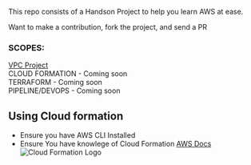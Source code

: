 This repo consists of a Handson Project to help you learn AWS at ease. 

Want to make a contribution, fork the project, and send a PR 

### SCOPES:
[VPC Project](https://github.com/ChisomJude/AWS-Learn-with-Projects/tree/master/VPC) <br>
CLOUD FORMATION - Coming soon <br>
TERRAFORM  - Coming soon <br>
PIPELINE/DEVOPS  - Coming soon<br>


## Using Cloud formation
- Ensure you have AWS CLI Installed
- Ensure You have knowlege of Cloud Formation 
 [AWS Docs](https://aws.com/docs)
 ![Cloud Formation Logo](https://images.app.goo.gl/6t5QbRznQtQJgs8XA)

    
        

